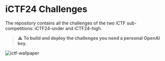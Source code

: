 # iCTF24 Challenges

The repository contains all the challenges of the two iCTF sub-competitions: iCTF24-under and iCTF24-high.
> :warning: **To build and deploy the challenges you need a personal OpenAI key**.

![ictf-wallpaper](https://github.com/user-attachments/assets/aee4e1d0-c899-46b4-a9ea-5bad73732fcf)



